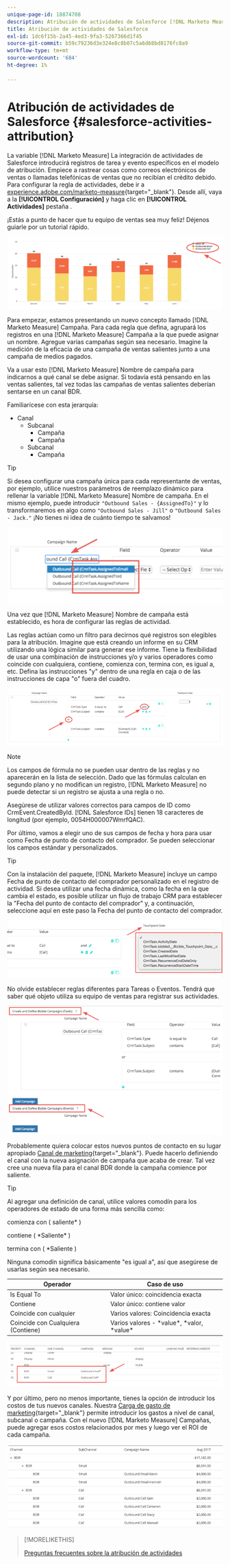 ```yaml
---
unique-page-id: 18874708
description: Atribución de actividades de Salesforce [!DNL Marketo Measure] - Documentación del producto
title: Atribución de actividades de Salesforce
exl-id: 1dc6f15b-2a45-4ed3-9fa3-5267366d1f45
source-git-commit: b59c79236d3e324e8c8b07c5a6d68bd8176fc8a9
workflow-type: tm+mt
source-wordcount: '684'
ht-degree: 1%

---
```


# Atribución de actividades de Salesforce {#salesforce-activities-attribution}

La variable [!DNL Marketo Measure] La integración de actividades de Salesforce introducirá registros de tarea y evento específicos en el modelo de atribución. Empiece a rastrear cosas como correos electrónicos de ventas o llamadas telefónicas de ventas que no recibían el crédito debido. Para configurar la regla de actividades, debe ir a [experience.adobe.com/marketo-measure](https://experience.adobe.com/marketo-measure){target=&quot;_blank&quot;}. Desde allí, vaya a la **[!UICONTROL Configuración]** y haga clic en **[!UICONTROL Actividades]** pestaña .

¡Estás a punto de hacer que tu equipo de ventas sea muy feliz! Déjenos guiarle por un tutorial rápido.

![](assets/1.png)

Para empezar, estamos presentando un nuevo concepto llamado [!DNL Marketo Measure] Campaña. Para cada regla que defina, agrupará los registros en una [!DNL Marketo Measure] Campaña a la que puede asignar un nombre. Agregue varias campañas según sea necesario. Imagine la medición de la eficacia de una campaña de ventas salientes junto a una campaña de medios pagados.

Va a usar esto [!DNL Marketo Measure] Nombre de campaña para indicarnos a qué canal se debe asignar. Si todavía está pensando en las ventas salientes, tal vez todas las campañas de ventas salientes deberían sentarse en un canal BDR.

Familiarícese con esta jerarquía:

* Canal
   * Subcanal
      * Campaña
      * Campaña
   * Subcanal
      * Campaña

>[!TIP]
>
>Si desea configurar una campaña única para cada representante de ventas, por ejemplo, utilice nuestros parámetros de reemplazo dinámico para rellenar la variable [!DNL Marketo Measure] Nombre de campaña. En el mismo ejemplo, puede introducir `"Outbound Sales - {AssignedTo}"` y lo transformaremos en algo como `"Outbound Sales - Jill"` o `"Outbound Sales - Jack."` ¡No tienes ni idea de cuánto tiempo te salvamos!

![](assets/2.png)

Una vez que [!DNL Marketo Measure] Nombre de campaña está establecido, es hora de configurar las reglas de actividad.

Las reglas actúan como un filtro para decirnos qué registros son elegibles para la atribución. Imagine que está creando un informe en su CRM utilizando una lógica similar para generar ese informe. Tiene la flexibilidad de usar una combinación de instrucciones y/o y varios operadores como coincide con cualquiera, contiene, comienza con, termina con, es igual a, etc. Defina las instrucciones &quot;y&quot; dentro de una regla en caja o de las instrucciones de capa &quot;o&quot; fuera del cuadro.

![](assets/3.png)

>[!NOTE]
>
>Los campos de fórmula no se pueden usar dentro de las reglas y no aparecerán en la lista de selección. Dado que las fórmulas calculan en segundo plano y no modifican un registro, [!DNL Marketo Measure] no puede detectar si un registro se ajusta a una regla o no.
>
>Asegúrese de utilizar valores correctos para campos de ID como CrmEvent.CreatedById. [!DNL Salesforce IDs] tienen 18 caracteres de longitud (por ejemplo, 0054H000007WmrfQAC).

Por último, vamos a elegir uno de sus campos de fecha y hora para usar como Fecha de punto de contacto del comprador. Se pueden seleccionar los campos estándar y personalizados.

>[!TIP]
>
>Con la instalación del paquete, [!DNL Marketo Measure] incluye un campo Fecha de punto de contacto del comprador personalizado en el registro de actividad. Si desea utilizar una fecha dinámica, como la fecha en la que cambia el estado, es posible utilizar un flujo de trabajo CRM para establecer la &quot;Fecha del punto de contacto del comprador&quot; y, a continuación, seleccione aquí en este paso la Fecha del punto de contacto del comprador.

![](assets/4.png)

No olvide establecer reglas diferentes para Tareas o Eventos. Tendrá que saber qué objeto utiliza su equipo de ventas para registrar sus actividades.

![](assets/5.png)

Probablemente quiera colocar estos nuevos puntos de contacto en su lugar apropiado [Canal de marketing](https://experience.adobe.com/#/marketo-measure/MyAccount/Business?busView=false&amp;id=10#/!/MyAccount/Business/Account.Settings.SettingsHome?tab=Channels.Online%20Channels){target=&quot;_blank&quot;}. Puede hacerlo definiendo el canal con la nueva asignación de campaña que acaba de crear. Tal vez cree una nueva fila para el canal BDR donde la campaña comience por saliente.

>[!TIP]
>
>Al agregar una definición de canal, utilice valores comodín para los operadores de estado de una forma más sencilla como:
>
>comienza con ( saliente&#42; )
>
>contiene ( &#42;Saliente&#42; )
>
>termina con ( &#42;Saliente )
>
>Ninguna comodín significa básicamente &quot;es igual a&quot;, así que asegúrese de usarlas según sea necesario.

| **Operador** | **Caso de uso** |
|---|---|
| Is Equal To | Valor único: coincidencia exacta |
| Contiene | Valor único: contiene valor |
| Coincide con cualquier | Varios valores: Coincidencia exacta |
| Coincide con Cualquiera (Contiene) | Varios valores - &#42;value&#42;, &#42;valor, &#42;value&#42; |

![](assets/6.png)

Y por último, pero no menos importante, tienes la opción de introducir los costos de tus nuevos canales. Nuestra [Carga de gasto de marketing](https://experience.adobe.com/#/marketo-measure/MyAccount/Business?busView=false&amp;id=10#/!/MyAccount/Business/Account.Settings.SettingsHome?tab=Reporting.Marketing%20Spend){target=&quot;_blank&quot;} permite introducir los gastos a nivel de canal, subcanal o campaña. Con el nuevo [!DNL Marketo Measure] Campañas, puede agregar esos costos relacionados por mes y luego ver el ROI de cada campaña.

![](assets/7.png)

>[!MORELIKETHIS]
>
>[Preguntas frecuentes sobre la atribución de actividades](/help/advanced-marketo-measure-features/activities-attribution/activities-attribution-faq.md)
